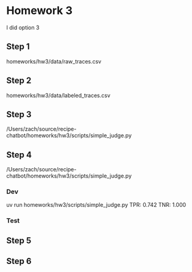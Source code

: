 # Homework 3

I did option 3

## Step 1
homeworks/hw3/data/raw_traces.csv

## Step 2
homeworks/hw3/data/labeled_traces.csv

## Step 3
/Users/zach/source/recipe-chatbot/homeworks/hw3/scripts/simple_judge.py

## Step 4
/Users/zach/source/recipe-chatbot/homeworks/hw3/scripts/simple_judge.py

### Dev
uv run homeworks/hw3/scripts/simple_judge.py
TPR: 0.742
TNR: 1.000

### Test


## Step 5

## Step 6
